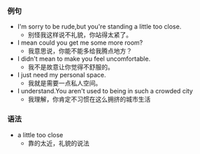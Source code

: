 ### 例句

- I'm sorry to be rude,but you're standing a little too close.
  - 别怪我这样说不礼貌，你站得太紧了。
- I mean could you get me some more room?
  - 我意思说，你能不能多给我腾点地方？
- I didn't mean to make you feel uncomfortable.
  - 我不是故意让你觉得不舒服的。
- I just need my personal space.
  - 我就是需要一点私人空间。
- I understand.You aren't used to being in such a crowded city
  - 我理解，你肯定不习惯在这么拥挤的城市生活

### 语法

- a little too close
  - 靠的太近，礼貌的说法